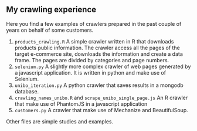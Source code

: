 ## My crawling experience
Here you find a few examples of crawlers prepared in the past couple of years on behalf of some customers.
1. `products_crawling.R`
A simple crawler written in R that downloads products public information. The crawler access all the pages of the
target e-commerce site, downloads the information and create a data frame.
The pages are divided by categories and page numbers.
2. `selenium.py`
A slightly more complex crawler of web pages generated by a javascript application. It is written in python and make use of Selenium.
3. `unibo_iteration.py`
A python crawler that saves results in a mongodb database.
4. `crawling_names_unibo.R` and `scrape_unibo_single_page.js`
An R crawler that make use of PhantomJS in a javascript application
5. `customers.py`
A crawler that make use of Mechanize and BeautifulSoup.

Other files are simple studies and examples.